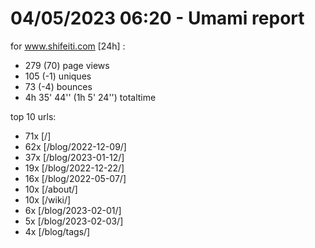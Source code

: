 # 04/05/2023 06:20 - Umami report
for www.shifeiti.com [24h] :

 - 279 (70) page views
 - 105 (-1) uniques
 - 73 (-4) bounces
 - 4h 35' 44'' (1h 5' 24'') totaltime


top 10 urls:
 - 71x [/]
 - 62x [/blog/2022-12-09/]
 - 37x [/blog/2023-01-12/]
 - 19x [/blog/2022-12-22/]
 - 16x [/blog/2022-05-07/]
 - 10x [/about/]
 - 10x [/wiki/]
 - 6x [/blog/2023-02-01/]
 - 5x [/blog/2023-02-03/]
 - 4x [/blog/tags/]


